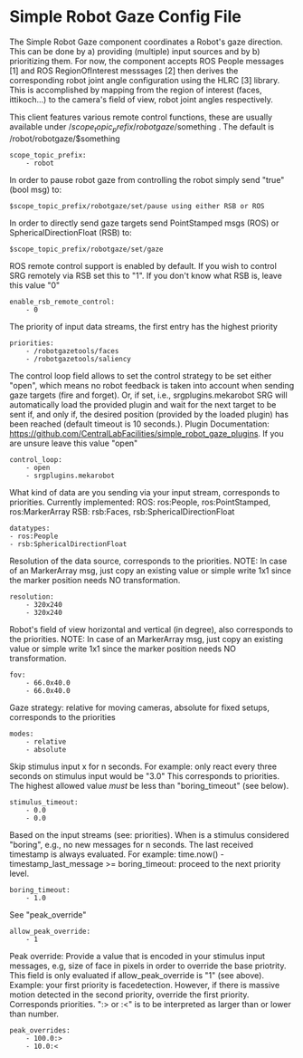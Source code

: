 # Simple Robot Gaze Config File

The Simple Robot Gaze component coordinates a Robot's gaze direction.
This can be done by a) providing (multiple) input sources and by b) prioritizing them.
For now, the component accepts ROS People messages [1] and ROS RegionOfInterest messsages [2]
then derives the corresponding robot joint angle configuration using the HLRC [3] library.
This is accomplished by mapping from the region of interest (faces, ittikoch...) to the camera's
field of view, robot joint angles respectively.

This client features various remote control functions, these are usually available
under /$scope_topic_prefix/robotgaze/$something . The default is /robot/robotgaze/$something

    scope_topic_prefix:
        - robot

In order to pause robot gaze from controlling the robot simply send "true" (bool msg) to:

    $scope_topic_prefix/robotgaze/set/pause using either RSB or ROS

In order to directly send gaze targets send PointStamped msgs (ROS) or SphericalDirectionFloat (RSB) to:

    $scope_topic_prefix/robotgaze/set/gaze

ROS remote control support is enabled by default. If you wish to control SRG remotely via
RSB set this to "1". If you don't know what RSB is, leave this value "0"

    enable_rsb_remote_control:
        - 0

The priority of input data streams, the first entry has the highest priority

    priorities:
        - /robotgazetools/faces
        - /robotgazetools/saliency

The control loop field allows to set the control strategy to be set either "open", which means
no robot feedback is taken into account when sending gaze targets (fire and forget). Or, if set, i.e.,
srgplugins.mekarobot SRG will automatically load the provided plugin and wait for the next target to be
sent if, and only if, the desired position (provided by the loaded plugin) has been reached (default timeout is 10 seconds.).
Plugin Documentation: https://github.com/CentralLabFacilities/simple_robot_gaze_plugins.
If you are unsure leave this value "open"

    control_loop:
        - open
        - srgplugins.mekarobot

What kind of data are you sending via your input stream, corresponds to priorities. Currently implemented:
ROS: ros:People, ros:PointStamped, ros:MarkerArray
RSB: rsb:Faces, rsb:SphericalDirectionFloat

    datatypes:
    - ros:People
    - rsb:SphericalDirectionFloat

Resolution of the data source, corresponds to the priorities. NOTE: In case of an MarkerArray msg, just copy an
existing value or simple write 1x1 since the marker position needs NO transformation.

    resolution:
        - 320x240
        - 320x240

Robot's field of view horizontal and vertical (in degree), also corresponds to the priorities. NOTE: In case of an 
MarkerArray msg, just copy an existing value or simple write 1x1 since the marker position needs NO transformation.

    fov:
        - 66.0x40.0
        - 66.0x40.0

Gaze strategy: relative for moving cameras, absolute for fixed setups, corresponds to the priorities

    modes:
        - relative
        - absolute

Skip stimulus input x for n seconds. For example: only react every three seconds on stimulus input would be "3.0"
This corresponds to priorities. The highest allowed value _must_ be less than "boring_timeout" (see below).

    stimulus_timeout:
        - 0.0
        - 0.0

Based on the input streams (see: priorities). When is a stimulus considered "boring", e.g., no new messages for n
seconds. The last received timestamp is always evaluated.
For example: time.now() - timestamp_last_message >= boring_timeout: proceed to the next priority level.

    boring_timeout:
        - 1.0

See "peak_override"

    allow_peak_override:
        - 1

Peak override: Provide a value that is encoded in your stimulus input messages, e.g, size of face in pixels in order
to override the base priotrity. This field is only evaluated if allow_peak_override is "1" (see above).
Example: your first priority is facedetection. However, if there is massive motion detected in the second priority,
override the first priority. Corresponds priorities. ":> or :<" is to be interpreted as larger than or lower than number.

    peak_overrides:
        - 100.0:>
        - 10.0:<